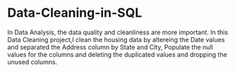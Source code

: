 # Data-Cleaning-in-SQL

In Data Analysis, the data quality and cleanliness are more important.
In this Data Cleaning project,I clean the housing data by altereing the Date values and separated the Address column by State and City, Populate the null values for the columns and deleting the duplicated values and dropping the unused columns.
